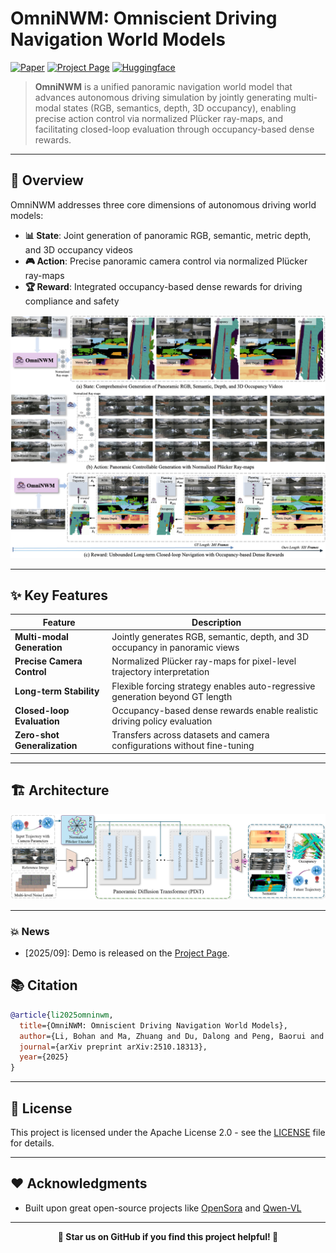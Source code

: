 # OmniNWM: Omniscient Driving Navigation World Models

[![Paper](https://img.shields.io/badge/Paper-Arxiv-red)](https://arxiv.org/abs/2510.18313)
[![Project Page](https://img.shields.io/badge/Project-Page-green)](https://arlo0o.github.io/OmniNWM/)
[![Huggingface](https://huggingface.co/datasets/huggingface/badges/resolve/main/follow-us-on-hf-sm.svg)](https://huggingface.co/papers/2510.18313)
<!-- [![License](https://img.shields.io/badge/License-Apache%202.0-orange)](LICENSE) -->


> **OmniNWM** is a unified panoramic navigation world model that advances autonomous driving simulation by jointly generating multi-modal states (RGB, semantics, depth, 3D occupancy), enabling precise action control via normalized Plücker ray-maps, and facilitating closed-loop evaluation through occupancy-based dense rewards.

---

## 🎯 Overview

OmniNWM addresses three core dimensions of autonomous driving world models:

- **📊 State**: Joint generation of panoramic RGB, semantic, metric depth, and 3D occupancy videos
- **🎮 Action**: Precise panoramic camera control via normalized Plücker ray-maps
- **🏆 Reward**: Integrated occupancy-based dense rewards for driving compliance and safety

![Teaser](assets/teaser.png)  

---

## ✨ Key Features

| Feature | Description |
|-----------|-------------|
| **Multi-modal Generation** | Jointly generates RGB, semantic, depth, and 3D occupancy in panoramic views |
| **Precise Camera Control** | Normalized Plücker ray-maps for pixel-level trajectory interpretation |
| **Long-term Stability** | Flexible forcing strategy enables auto-regressive generation beyond GT length |
| **Closed-loop Evaluation** | Occupancy-based dense rewards enable realistic driving policy evaluation |
|**Zero-shot Generalization** | Transfers across datasets and camera configurations without fine-tuning |

---

## 🏗️ Architecture

![Architecture](assets/overall.png)  

---

### 💥 News
- [2025/09]: Demo is released on the [Project Page](https://arlo0o.github.io/OmniNWM/).


## 📚 Citation


```bibtex
@article{li2025omninwm,
  title={OmniNWM: Omniscient Driving Navigation World Models},
  author={Li, Bohan and Ma, Zhuang and Du, Dalong and Peng, Baorui and Liang, Zhujin and Liu, Zhenqiang and Ma, Chao and Jin, Yueming and Zhao, Hao and Zeng, Wenjun and others},
  journal={arXiv preprint arXiv:2510.18313},
  year={2025}
}
```


---


## 📄 License

This project is licensed under the Apache License 2.0 - see the [LICENSE](LICENSE) file for details.

---

## ❤️ Acknowledgments

- Built upon great open-source projects like [OpenSora](https://github.com/hpcaitech/Open-Sora) and [Qwen-VL](https://github.com/QwenLM/Qwen-VL)


---

<div align="center">

**🌟 Star us on GitHub if you find this project helpful! 🌟**

</div>

 
